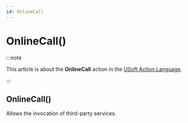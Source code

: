```yaml
---
id: OnlineCall
---
```


# OnlineCall()




:::note

This article is about the **OnlineCall** action in the [USoft Action Language](/Task_flow/Action_Language_reference/USoft_Action_Language.md).

:::

## **OnlineCall()**

Allows the invocation of third-party services.
